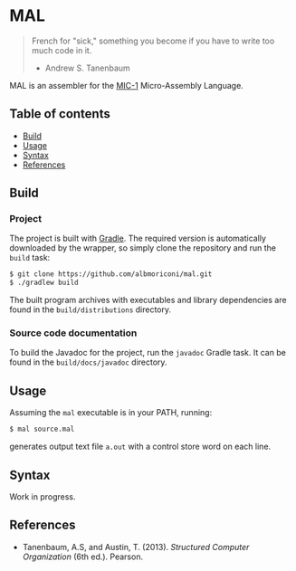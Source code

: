 # MAL

> French for "sick," something you become if you have to write too much code in it.
> - Andrew S. Tanenbaum

MAL is an assembler for the [MIC-1](https://en.wikipedia.org/wiki/MIC-1)
Micro-Assembly Language.

## Table of contents

* [Build](#build)
* [Usage](#usage)
* [Syntax](#syntax)
* [References](#references)

## Build

### Project

The project is built with [Gradle](https://gradle.org). The required version is
automatically downloaded by the wrapper, so simply clone the repository and run
the `build` task:

```sh
$ git clone https://github.com/albmoriconi/mal.git
$ ./gradlew build
```

The built program archives with executables and library dependencies are found
in the `build/distributions` directory.

### Source code documentation

To build the Javadoc for the project, run the `javadoc` Gradle task. It can be
found in the `build/docs/javadoc` directory.

## Usage

Assuming the `mal` executable is in your PATH, running:

```sh
$ mal source.mal
```

generates output text file `a.out` with a control store word on each line.

## Syntax

Work in progress.

## References

* Tanenbaum, A.S, and Austin, T. (2013). *Structured Computer Organization* (6th ed.). Pearson.

